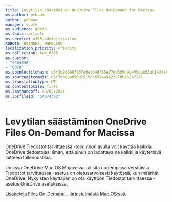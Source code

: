```yaml
---
title: Levytilan säästäminen OneDrive Files On-Demand for Macissa
ms.author: pebaum
author: pebaum
manager: scotv
ms.audience: Admin
ms.topic: article
ms.service: o365-administration
ROBOTS: NOINDEX, NOFOLLOW
localization_priority: Priority
ms.collection: Adm_O365
ms.custom:
- "9003530"
- "6878"
ms.openlocfilehash: e5f3b268867637a6a9d4d753a77dd599dab495aab53bb143f4bb74b35487d7e3
ms.sourcegitcommit: b5f7da89a650d2915dc652449623c78be6247175
ms.translationtype: MT
ms.contentlocale: fi-FI
ms.lasthandoff: 08/05/2021
ms.locfileid: "54074353"
---
```

# <a name="save-disk-space-with-onedrive-files-on-demand-for-mac"></a>Levytilan säästäminen OneDrive Files On-Demand for Macissa

OneDrive Tiedostot tarvittaessa -toiminnon avulla voit käyttää kaikkia OneDrive tiedostojasi ilman, että sinun on ladattava ne kaikki ja käytettävä laitteesi tallennustilaa.  

Uusissa OneDrive Mac OS Mojavessa tai sitä uudempissa versioissa Tiedostot tarvittaessa -asetus on oletusarvoisesti käytössä, kun määrität OneDrive. Nykyisten käyttäjien on ota käyttöön Tiedostot tarvittaessa -asetus OneDrive asetuksissa.  

[Lisätietoja Files On-Demand - järjestelmästä Mac OS:ssä.](https://support.microsoft.com/office/529f6d53-e572-4922-a585-e7a318c135f0)
